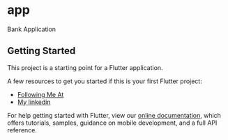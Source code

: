 # app

Bank Application 



## Getting Started

This project is a starting point for a Flutter application.

A few resources to get you started if this is your first Flutter project:

- [Following Me At](https://www.instagram.com/mohdalfatiih/)
- [My linkedin](https://www.linkedin.com/in/mohammed-elfatih-44565594/)

For help getting started with Flutter, view our
[online documentation](https://flutter.dev/docs), which offers tutorials,
samples, guidance on mobile development, and a full API reference.
